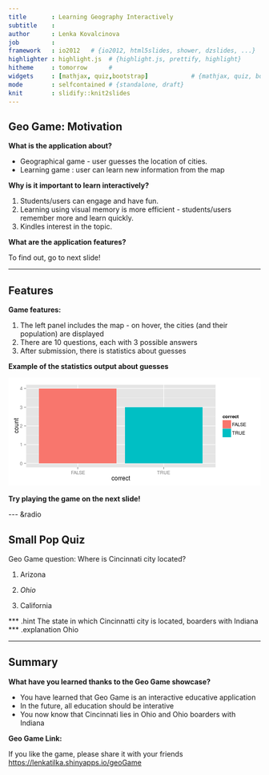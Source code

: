 ```yaml
---
title       : Learning Geography Interactively
subtitle    : 
author      : Lenka Kovalcinova
job         : 
framework   : io2012   # {io2012, html5slides, shower, dzslides, ...}
highlighter : highlight.js  # {highlight.js, prettify, highlight}
hitheme     : tomorrow      # 
widgets     : [mathjax, quiz,bootstrap]            # {mathjax, quiz, bootstrap}
mode        : selfcontained # {standalone, draft}
knit        : slidify::knit2slides
---
```


## Geo Game: Motivation

**What is the application about?**

 * Geographical game - user guesses the location of cities. 
 * Learning game : user can learn new information from the map


**Why is it important to learn interactively?**

1. Students/users can engage and have fun.
2. Learning using visual memory is more efficient - students/users remember more and learn quickly.
3. Kindles interest in the topic.

**What are the application features?**

To find out, go to next slide!

--- 

## Features

**Game features:**

1. The left panel includes the map - on hover, the cities (and their population) are displayed
2. There are 10 questions, each with 3 possible answers
3. After submission, there is statistics about guesses

**Example of the statistics output about guesses**

![plot of chunk unnamed-chunk-1](assets/fig/unnamed-chunk-1-1.png) 

**Try playing the game on the next slide!**

--- &radio
## Small Pop Quiz

Geo Game question:  Where is Cincinnati city located?

1. Arizona

2. _Ohio_

3. California


*** .hint
The state in which Cincinnatti city is located, boarders with Indiana
*** .explanation
Ohio

--- 
## Summary

**What have you learned thanks to the Geo Game showcase?**

* You have learned that Geo Game is an interactive educative application
* In the future, all education should be interative
* You now know that Cincinnati lies in Ohio and Ohio boarders with Indiana

**Geo Game Link:**

If you like the game, please share it with your friends
https://lenkatilka.shinyapps.io/geoGame

